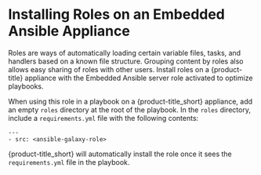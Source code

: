 # Installing Roles on an Embedded Ansible Appliance

Roles are ways of automatically loading certain variable files, tasks,
and handlers based on a known file structure. Grouping content by roles
also allows easy sharing of roles with other users. Install roles on a
{product-title} appliance with the Embedded Ansible server role
activated to optimize playbooks.

When using this role in a playbook on a {product-title\_short}
appliance, add an empty `roles` directory at the root of the playbook.
In the `roles` directory, include a `requirements.yml` file with the
following contents:

    ---
    - src: <ansible-galaxy-role>

{product-title\_short} will automatically install the role once it sees
the `requirements.yml` file in the playbook.
